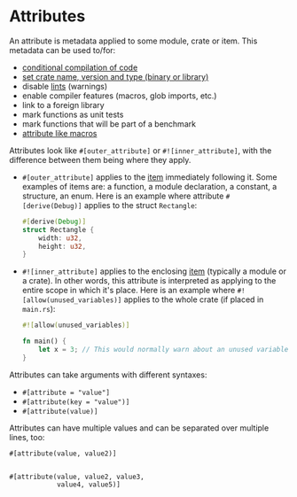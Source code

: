 # Attributes

An attribute is metadata applied to some module, crate or item. This metadata
can be used to/for:

<!-- TODO: Link these to their respective examples -->

* [conditional compilation of code][cfg]
* [set crate name, version and type (binary or library)][crate]
* disable [lints][lint] (warnings)
* enable compiler features (macros, glob imports, etc.)
* link to a foreign library
* mark functions as unit tests
* mark functions that will be part of a benchmark
* [attribute like macros][macros]

Attributes look like `#[outer_attribute]` or `#![inner_attribute]`,
with the difference between them being where they apply.

- `#[outer_attribute]` applies to the [item][item] immediately
  following it. Some examples of items are: a function, a module
  declaration, a constant, a structure, an enum. Here is an example
  where attribute `#[derive(Debug)]` applies to the struct
  `Rectangle`:
  ```rust
  #[derive(Debug)]
  struct Rectangle {
      width: u32,
      height: u32,
  }
  ```

- `#![inner_attribute]` applies to the enclosing [item][item] (typically a
  module or a crate). In other words, this attribute is interpreted as
  applying to the entire scope in which it's place. Here is an example
  where `#![allow(unused_variables)]` applies to the whole crate (if
  placed in `main.rs`):
  ```rust
  #![allow(unused_variables)]

  fn main() {
      let x = 3; // This would normally warn about an unused variable.
  }
  ```

Attributes can take arguments with different syntaxes:

* `#[attribute = "value"]`
* `#[attribute(key = "value")]`
* `#[attribute(value)]`

Attributes can have multiple values and can be separated over multiple lines, too:

```rust,ignore
#[attribute(value, value2)]


#[attribute(value, value2, value3,
            value4, value5)]
```

[cfg]: attribute/cfg.md
[crate]: attribute/crate.md
[item]: https://doc.rust-lang.org/stable/reference/items.html
[lint]: https://en.wikipedia.org/wiki/Lint_%28software%29
[macros]: https://doc.rust-lang.org/book/ch19-06-macros.html#attribute-like-macros
